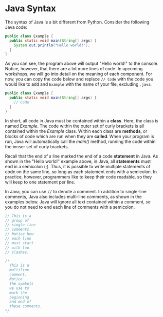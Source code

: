 # Java Syntax

The syntax of Java is a bit different from Python. Consider the following Java code:

```java
public class Example {
  public static void main(String[] args) {
    System.out.println("Hello world!");
  }
}
```

As you can see, the program above will output "Hello world!" to the console. Notice, however, that there are a lot more lines of code. In upcoming workshops, we will go into detail on the meaning of each component. For now, you can copy the code below and replace `// Code` with the code you would like to add and `Example` with the name of your file, excluding `.java`.

```java
public class Example {
  public static void main(String[] args) {
    // Code
  }
}
```

In short, all code in Java must be contained within a **class**. Here, the class is named *Example*. The code within the outer set of curly brackets is all contained within the *Example* class. Within each class are **methods**, or blocks of code which are run when they are **called**. When your program is run, Java will automatically call the *main()* method, running the code within the innser set of curly brackets.

Recall that the end of a line marked the end of a code **statement** in Java. As shown in the "Hello world!" example above, in Java, all **statements** must end in a semicolon (;). Thus, it is possible to write multiple statements of code on the same line, so long as each statement ends with a semicolon. In practice, however, programmers like to keep their code readable, so they will keep to one statement per line.

In Java, you can use `//` to denote a comment. In addition to single-line comments, Java also includes multi-line comments, as shown in the examples below. Java will ignore all text contained within a comment, so you do not need to end each line of comments with a semicolon.

```java
// This is a
// group of
// single-line
// comments.
// Notice how
// each line
// must start
// with two
// slashes.
```

```java
/*
  This is a
  multiline
  comment.
  Notice
  the symbols
  we use to
  mark the
  beginning
  and end of
  these comments.
*/
```
